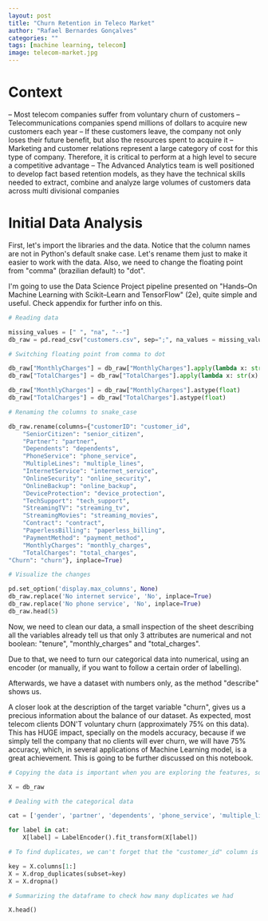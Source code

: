 ```yaml
---
layout: post
title: "Churn Retention in Teleco Market"
author: "Rafael Bernardes Gonçalves"
categories: ""
tags: [machine learning, telecom]
image: telecom-market.jpg
---
```


# Context

– Most telecom companies suffer from voluntary churn of customers
– Telecommunications companies spend millions of dollars to acquire new customers each year
– If these customers leave, the company not only loses their future benefit, but also the resources spent to acquire it
– Marketing and customer relations represent a large category of cost for this type of company. Therefore, it is critical to perform at a high level to secure a competitive advantage
– The Advanced Analytics team is well positioned to develop fact based retention models, as they have the technical skills needed to extract, combine and analyze large volumes of customers data across multi divisional companies

# Initial Data Analysis

First, let's import the libraries and the data. Notice that the column names are not in Python's default snake case. Let's rename them just to make it easier to work with the data. Also, we need to change the floating point from "comma" (brazilian default) to "dot".

I'm going to use the Data Science Project pipeline presented on "Hands–On Machine Learning with Scikit–Learn and TensorFlow" (2e), quite simple and useful. Check appendix for further info on this.

```python
# Reading data

missing_values = [" ", "na", "--"]
db_raw = pd.read_csv("customers.csv", sep=";", na_values = missing_values)

# Switching floating point from comma to dot

db_raw["MonthlyCharges"] = db_raw["MonthlyCharges"].apply(lambda x: str(x).replace(',','.'))
db_raw["TotalCharges"] = db_raw["TotalCharges"].apply(lambda x: str(x).replace(',','.'))

db_raw["MonthlyCharges"] = db_raw["MonthlyCharges"].astype(float)
db_raw["TotalCharges"] = db_raw["TotalCharges"].astype(float)

# Renaming the columns to snake_case

db_raw.rename(columns={"customerID": "customer_id", 
    "SeniorCitizen": "senior_citizen",
    "Partner": "partner",
    "Dependents": "dependents",
    "PhoneService": "phone_service",
    "MultipleLines": "multiple_lines",
    "InternetService": "internet_service",
    "OnlineSecurity": "online_security",
    "OnlineBackup": "online_backup",
    "DeviceProtection": "device_protection",
    "TechSupport": "tech_support",
    "StreamingTV": "streaming_tv",
    "StreamingMovies": "streaming_movies",
    "Contract": "contract",
    "PaperlessBilling": "paperless_billing",
    "PaymentMethod": "payment_method",
    "MonthlyCharges": "monthly_charges",
    "TotalCharges": "total_charges",
"Churn": "churn"}, inplace=True)

# Visualize the changes

pd.set_option('display.max_columns', None)
db_raw.replace('No internet service', 'No', inplace=True)
db_raw.replace('No phone service', 'No', inplace=True)
db_raw.head(5)
```

Now, we need to clean our data, a small inspection of the sheet describing all the variables already tell us that only 3 attributes are numerical and not boolean: "tenure", "monthly_charges" and "total_charges".

Due to that, we need to turn our categorical data into numerical, using an encoder (or manually, if you want to follow a certain order of labelling).

Afterwards, we have a dataset with numbers only, as the method "describe" shows us.

A closer look at the description of the target variable "churn", gives us a precious information about the balance of our dataset. As expected, most telecom clients DON'T voluntary churn (approximately 75% on this data). This has HUGE impact, specially on the models accuracy, because if we simply tell the company that no clients will ever churn, we will have 75% accuracy, which, in several applications of Machine Learning model, is a great achievement. This is going to be further discussed on this notebook.

```python
# Copying the data is important when you are exploring the features, so you don't get many errors when runing a cell

X = db_raw

# Dealing with the categorical data

cat = ['gender', 'partner', 'dependents', 'phone_service', 'multiple_lines', 'internet_service', 'online_security', 'online_backup', 'device_protection', 'tech_support', 'streaming_tv', 'streaming_movies', 'contract', 'paperless_billing', 'payment_method', 'churn']

for label in cat:
    X[label] = LabelEncoder().fit_transform(X[label])

# To find duplicates, we can't forget that the "customer_id" column is suposed to be unique, so removing it before looking for duplicates is a great idea

key = X.columns[1:]
X = X.drop_duplicates(subset=key)
X = X.dropna()

# Summarizing the dataframe to check how many duplicates we had

X.head()
```